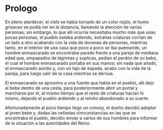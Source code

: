 # Prologo

En pleno atardecer, el cielo se habia tornado de un color rojizo, el humo grisaceo se podía ver en la distancia, llamando la atención de varias personas; sin embargo, lo que allí ocurria necesitaba mucho más que unas pocas personas, el pueblo estaba ardiendo, extrañas criaturas corrian de un lado a otro acabando con la vida de docenas de personas, mientras tanto, en el interior de una casa que poco a poco se iba quemando, un hombre enmascarado se encontraba parado frente a una pareja de mediana edad que, empapados de lágrimas y suplicas, pedian el perdón de su bebe, el cual el hombre enmascarado portaba en sus manos; sin nada que añadir, el enmascarado asintio y, con un tajo de espada, acabo con la vida de la pareja, para luego salir de la casa mientras se derruia.

El enmascarado se aproximo a una fuente que habia en el pueblo, alli dejo al bebe dentro de una cesta, para posteriormente abrir un portal y marcharse por el, al mismo tiempo que el resto de criaturas hacian lo mismo, dejando el pueblo ardiendo y al retoño abandonado a su suerte.

Afortunadamente al poco tiempo llego un convoy, el dueño decidio adoptar al joven bebe y, dadas las nefastas cinrcunstancias en las que se encontraba el pueblo, decidio enviar a varios de sus hombres para informar de la situación a las autoridades del Reino.
